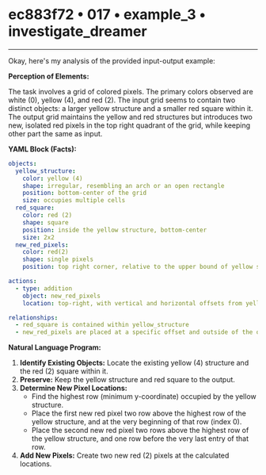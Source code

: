 # ec883f72 • 017 • example_3 • investigate_dreamer

---
Okay, here's my analysis of the provided input-output example:

**Perception of Elements:**

The task involves a grid of colored pixels. The primary colors observed are white (0), yellow (4), and red (2). The input grid seems to contain two distinct objects: a larger yellow structure and a smaller red square within it. The output grid maintains the yellow and red structures but introduces two new, isolated red pixels in the top right quadrant of the grid, while keeping other part the same as input.

**YAML Block (Facts):**



```yaml
objects:
  yellow_structure:
    color: yellow (4)
    shape: irregular, resembling an arch or an open rectangle
    position: bottom-center of the grid
    size: occupies multiple cells
  red_square:
    color: red (2)
    shape: square
    position: inside the yellow structure, bottom-center
    size: 2x2
  new_red_pixels:
    color: red(2)
    shape: single pixels
    position: top right corner, relative to the upper bound of yellow structure

actions:
  - type: addition
    object: new_red_pixels
    location: top-right, with vertical and horizontal offsets from yellow structure.

relationships:
  - red_square is contained within yellow_structure
  - new_red_pixels are placed at a specific offset and outside of the original objects
```



**Natural Language Program:**

1.  **Identify Existing Objects:** Locate the existing yellow (4) structure and the red (2) square within it.
2.  **Preserve:** Keep the yellow structure and red square to the output.
3.  **Determine New Pixel Locations:**
    *   Find the highest row (minimum y-coordinate) occupied by the yellow structure.
    *   Place the first new red pixel two row above the highest row of the yellow structure, and at the very beginning of that row (index 0).
    *   Place the second new red pixel two rows above the highest row of the yellow structure, and one row before the very last entry of that row.
4.  **Add New Pixels:** Create two new red (2) pixels at the calculated locations.


